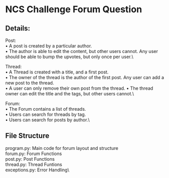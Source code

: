 # NCS Challenge Forum Question
## Details:
Post:\
• A post is created by a particular author.\
• The author is able to edit the content, but other users cannot. Any user should be able to bump the upvotes, but only once per user.\

Thread:\
• A Thread is created with a title, and a first post.\
• The owner of the thread is the author of the first post. Any user can add a new post to the thread.\
• A user can only remove their own post from the thread. • The thread owner can edit the title and the tags, but other users cannot.\

Forum:\
• The Forum contains a list of threads.\
• Users can search for threads by tag. \
• Users can search for posts by author.\

## File Structure
program.py: Main code for forum layout and structure\
forum.py: Forum Functions\
post.py: Post Functions\
thread.py: Thread Funtions\
exceptions.py: Error Handling\